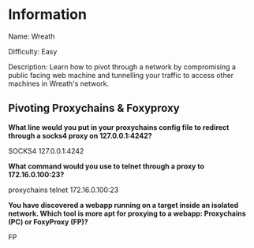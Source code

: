 # Information

Name: Wreath

Difficulty: Easy

Description: Learn how to pivot through a network by compromising a public facing web machine and tunnelling your traffic to access other machines in Wreath's network.


## Pivoting Proxychains & Foxyproxy

**What line would you put in your proxychains config file to redirect through a socks4 proxy on 127.0.0.1:4242?**

SOCKS4 127.0.0.1:4242

**What command would you use to telnet through a proxy to 172.16.0.100:23?**

proxychains telnet 172.16.0.100:23

**You have discovered a webapp running on a target inside an isolated network. Which tool is more apt for proxying to a webapp: Proxychains (PC) or FoxyProxy (FP)?**

FP
